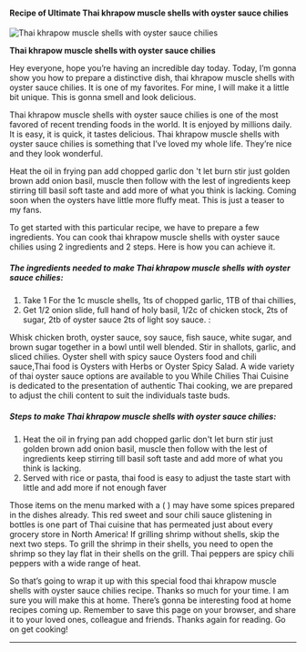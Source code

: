             

#### Recipe of Ultimate Thai khrapow muscle shells with oyster sauce chilies

![Thai khrapow muscle shells with oyster sauce chilies](https://img-global.cpcdn.com/recipes/5995838377558016/751x532cq70/thai-khrapow-muscle-shells-with-oyster-sauce-chilies-recipe-main-photo.jpg)

**Thai khrapow muscle shells with oyster sauce chilies**

Hey everyone, hope you’re having an incredible day today. Today, I’m gonna show you how to prepare a distinctive dish, thai khrapow muscle shells with oyster sauce chilies. It is one of my favorites. For mine, I will make it a little bit unique. This is gonna smell and look delicious.

Thai khrapow muscle shells with oyster sauce chilies is one of the most favored of recent trending foods in the world. It is enjoyed by millions daily. It is easy, it is quick, it tastes delicious. Thai khrapow muscle shells with oyster sauce chilies is something that I’ve loved my whole life. They’re nice and they look wonderful.

Heat the oil in frying pan add chopped garlic don 't let burn stir just golden brown add onion basil, muscle then follow with the lest of ingredients keep stirring till basil soft taste and add more of what you think is lacking. Coming soon when the oysters have little more fluffy meat. This is just a teaser to my fans.

To get started with this particular recipe, we have to prepare a few ingredients. You can cook thai khrapow muscle shells with oyster sauce chilies using 2 ingredients and 2 steps. Here is how you can achieve it.

##### The ingredients needed to make Thai khrapow muscle shells with oyster sauce chilies:

1.  Take 1 For the 1c muscle shells, 1ts of chopped garlic, 1TB of thai chillies,
2.  Get 1/2 onion slide, full hand of holy basil, 1/2c of chicken stock, 2ts of sugar, 2tb of oyster sauce 2ts of light soy sauce. :

Whisk chicken broth, oyster sauce, soy sauce, fish sauce, white sugar, and brown sugar together in a bowl until well blended. Stir in shallots, garlic, and sliced chilies. Oyster shell with spicy sauce Oysters food and chili sauce,Thai food is Oysters with Herbs or Oyster Spicy Salad. A wide variety of thai oyster sauce options are available to you While Chilies Thai Cuisine is dedicated to the presentation of authentic Thai cooking, we are prepared to adjust the chili content to suit the individuals taste buds.

##### Steps to make Thai khrapow muscle shells with oyster sauce chilies:

1.  Heat the oil in frying pan add chopped garlic don't let burn stir just golden brown add onion basil, muscle then follow with the lest of ingredients keep stirring till basil soft taste and add more of what you think is lacking.
2.  Served with rice or pasta, thai food is easy to adjust the taste start with little and add more if not enough faver

Those items on the menu marked with a ( ) may have some spices prepared in the dishes already. This red sweet and sour chili sauce glistening in bottles is one part of Thai cuisine that has permeated just about every grocery store in North America! If grilling shrimp without shells, skip the next two steps. To grill the shrimp in their shells, you need to open the shrimp so they lay flat in their shells on the grill. Thai peppers are spicy chili peppers with a wide range of heat.

So that’s going to wrap it up with this special food thai khrapow muscle shells with oyster sauce chilies recipe. Thanks so much for your time. I am sure you will make this at home. There’s gonna be interesting food at home recipes coming up. Remember to save this page on your browser, and share it to your loved ones, colleague and friends. Thanks again for reading. Go on get cooking!

* * *